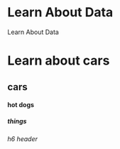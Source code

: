# Learn About Data

Learn About Data


# Learn about cars

## cars

#### hot dogs

##### things 

###### h6 header